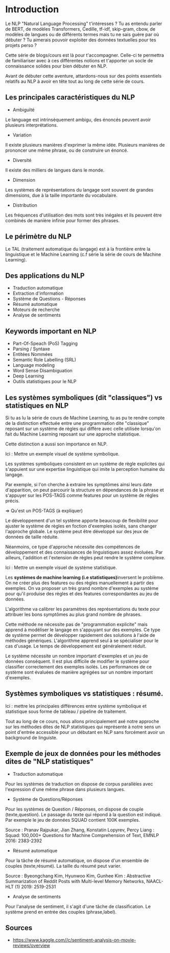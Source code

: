 # Introduction

Le NLP "Natural Language Processing" t'intéresses ? Tu as entendu parler de BERT, de modèles Transformers, Cedille, tf-idf, skip-gram, cbow, de modèles de langues ou de différents termes mais tu ne sais guère par où débuter ? Tu aimerais pouvoir exploiter des données textuelles pour tes projets perso ?

Cette série de blogs/cours est là pour t'accompagner. Celle-ci te permettra de familiariser avec à ces différentes notions et t'apporter un socle de connaissance solides pour bien débuter en NLP.

Avant de débuter cette aventure, attardons-nous sur des points essentiels relatifs au NLP à avoir en tête tout au long de cette série de cours.

## Les principales caractéristiques du NLP

- Ambiguïté

Le language est intrinsèquement ambigu, des énoncés peuvent avoir plusieurs interprétations.

- Variation

Il existe plusieurs manières d'exprimer la même idée. Plusieurs manières de prononcer une même phrase, ou de construire un énoncé.

- Diversité

Il existe des milliers de langues dans le monde.

- Dimension

Les systèmes de représentations du langage sont souvent de grandes dimensions, due à la taille importante du vocabulaire.

- Distribution

Les fréquences d'utilisation des mots sont très inégales et ils peuvent être combinés de manière infinie pour former des phrases.

## Le périmètre du NLP

Le TAL (traitement automatique du langage) est à la frontière entre la linguistique et le Machine Learning (c.f série la série de cours de Machine Learning).

## Des applications du NLP

- Traduction automatique
- Extraction d'information
- Système de Questions - Réponses
- Résumé automatique
- Moteurs de recherche
- Analyse de sentiments

## Keywords important en NLP

- Part-Of-Speach (PoS) Tagging
- Parsing / Syntaxe
- Entitées Nommées
- Semantic Role Labelling (SRL)
- Language modeling
- Word Sense Disambiguation
- Deep Learning
- Outils statistiques pour le NLP

## Les systèmes symboliques (dit "classiques") vs statistiques en NLP

Si tu as lu la série de cours de Machine Learning, tu as pu te rendre compte de la distinction effectuée entre une programmation dite "classique" reposant sur un système de règles qui diffère avec celle utilisée lorsqu'on fait du Machine Learning reposant sur une approche statistique.

Cette distinction a aussi son importance en NLP.

Ici : Mettre un exemple visuel de système symbolique.

Les systèmes symboliques consistent en un système de règle explicites qui s'appuient sur une expertise linguistique qui imite la perception humaine du langage.

Par exemple, si l'on cherche à extraire les symptômes ainsi leurs date d'apparition, on peut parcourir la structure en dépendances de la phrase et s'appuyer sur les POS-TAGS comme features pour un système de règles précis.

=> Qu'est un POS-TAGS (à expliquer)

Le développement d'un tel système apporte beaucoup de flexibilité pour ajuster le système de règles en foction d'exemples isolés, sans changer l'approche globale. Le système peut être développé sur des jeux de données de taille réduite.

Néanmoins, ce type d'approche nécessite des compétences de développement et des connaissances de linguistiques assez évoluées. Par ailleurs, l'addition et l'extension de règles peut rendre le système complexe.

Ici : Mettre un exemple visuel de système statistique.

Les <b>systèmes de machine learning (i.e statistiques)</b>inversent le problème. On ne créer plus des features ou des règles manuellement à partir des exemples. On va proposer un très grand nombre d'exemples au système pour qu'il produise des règles et des features correspondantes au jeu de données.

L'algorithme va calibrer les paramètres des représentations du texte pour attribuer les bons symptômes au plus grand nombre de phrases.

Cette méthode ne nécessite pas de "programmation explicite" mais apprend à modéliser le langage en s'appuyant sur des exemples. Ce type de système permet de développer rapidement des solutions à l'aide de méthodes génériques. L'algorithme apprend seul à se spécialiser pour le cas d'usage. Le temps de développement est généralement réduit.

Le système nécessite un nombre important d'exemples et un jeu de données conséquent. Il est plus difficile de modifier le système pour classifier correctement des exemples isolés. Les performances de ce système sont évaluées de manière agrégées sur un nombre important d'exemples.

## Systèmes symboliques vs statistiques : résumé.

Ici : mettre les principales différences entre système symbolique et statistique sous forme de tableau / pipeline de traitement.

Tout au long de ce cours, nous allons principalement axé notre approche sur les méthodes dites de NLP statistiques qui représente à notre sens un point d'entrée accessible pour un débutant en NLP sans forcément avoir un background de linguiste.

## Exemple de jeux de données pour les méthodes dites de  "NLP statistiques"

- Traduction automatique

Pour les systèmes de traduction on dispose de corpus parallèles avec l'expression d'une même phrase dans plusieurs langues.

- Système de Questions/Réponses

Pour les systèmes de Question / Réponses, on dispose de couple (texte,question). Le passage du texte qui répond à la question est indiqué. Par exemple le jeu de données SQUAD contient 100K exemples.

Source : Pranav Rajpukar, Jian Zhang, Konstatin Lopyrev, Percy Liang : Squad: 100,000+ Questions for Machine Comprehension of Text, EMNLP 2016: 2383-2392

- Résumé automatique

Pour la tâche de résumé automatique, on dispose d'un ensemble de couples (texte,résumé). La taille du résumé peut varier.

Source : Byeongchang Kim, Hyunwoo Kim, Gunhee Kim : Abstractive Summarization of Reddit Posts with Multi-level Memory Networks, NAACL-HLT (1) 2019: 2519-2531

- Analyse de sentiments

Pour l'analyse de sentiment, il s'agit d'une tâche de classification. Le système prend en entrée des couples (phrase,label).

## Sources

- https://www.kaggle.com//c/sentiment-analysis-on-movie-reviews/overview
